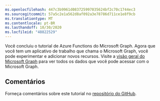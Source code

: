 ```yaml
---
ms.openlocfilehash: 447c3b9961d083725997035624bf2c70c1744ec3
ms.sourcegitcommit: 57a5c2e1a562d8af092a3e78786d711ce1e8f9cb
ms.translationtype: MT
ms.contentlocale: pt-BR
ms.lasthandoff: 10/30/2020
ms.locfileid: "48822529"
---
```

<!-- markdownlint-disable MD002 MD041 -->

Você concluiu o tutorial de Azure Functions do Microsoft Graph. Agora que você tem um aplicativo de trabalho que chama o Microsoft Graph, você pode experimentar e adicionar novos recursos. Visite a [visão geral do Microsoft Graph](https://docs.microsoft.com/graph/overview) para ver todos os dados que você pode acessar com o Microsoft Graph.

## <a name="feedback"></a>Comentários

Forneça comentários sobre este tutorial no [repositório do GitHub](https://github.com/microsoftgraph/msgraph-training-azurefunction-csharp).
